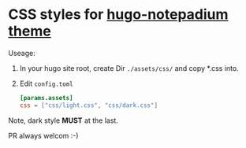 
# CSS styles for [hugo-notepadium theme](https://github.com/cntrump/hugo-notepadium)

Useage:

1. In your hugo site root, create Dir `./assets/css/` and copy *.css into.

2. Edit `config.toml`

    ```toml
    [params.assets]
    css = ["css/light.css", "css/dark.css"]
    ```

Note, dark style **MUST** at the last.

PR always welcom :-)
